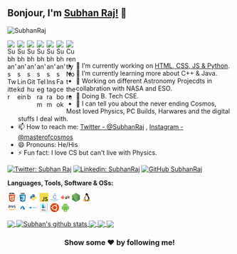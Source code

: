 ## Bonjour, I'm [Subhan Raj!](https://sibintech.com/subhan-raj) 👋

<p align="left"> <img src="https://komarev.com/ghpvc/?username=SubhanRaj&label=Views&color=blue&style=plastic" alt="SubhanRaj" /> </p>

<a href="https://twitter.com/SubhanRaj2002">
  <img align="left" alt="Subhan's Twitter" width="22px" src="https://cdn.jsdelivr.net/npm/simple-icons@v3/icons/twitter.svg" />
</a>
<a href="https://www.linkedin.com/in/subhanraj2002/">
  <img align="left" alt="Subhan's Linkdein" width="22px" src="https://cdn.jsdelivr.net/npm/simple-icons@v3/icons/linkedin.svg" />
</a>
<a href="https://github.com/Subhan">
  <img align="left" alt="Subhan's Github" width="22px" src="https://cdn.jsdelivr.net/npm/simple-icons@v3/icons/github.svg" />
</a>
<a href="https://t.me/SubhanRaj">
  <img align="left" alt="Subhan's Telegram" width="22px" src="https://cdn.jsdelivr.net/npm/simple-icons@v3/icons/telegram.svg" />
</a>
<a href="https://instagram.com/masterofcosmos/">
  <img align="left" alt="Subhan's Instagram" width="22px" src="https://cdn.jsdelivr.net/npm/simple-icons@v3/icons/instagram.svg" />
</a>
<a href="https://www.facebook.com/masterofcosmos/"> 
  <img align="left" alt="Subhan's Facebook" width="22px" src="https://cdn.jsdelivr.net/npm/simple-icons@v3/icons/facebook.svg" />
</a>
<a href="https://www.youtube.com/">
  <img align="left" alt="Curently Not there" width="22px" src="https://cdn.jsdelivr.net/npm/simple-icons@v3/icons/youtube.svg" />
</a>

<br/>
<br/>



- 🔭 I’m currently working on [HTML, CSS, JS & Python](https://github.com/SubhanRaj).
- 🌱 I’m currently learning more about C++ & Java.
- 👯 Working on different Astronomy Projecdts in collabration with NASA and ESO.
- 🤔 Doing B. Tech CSE.
- 💬 I can tell you about the never ending Cosmos, Most loved Physics, PC Builds, Harwares and the digital stuffs I deal with.
- 📫 How to reach me: [Twitter - @SubhanRaj](https://twitter.com/SubhanRaj2002) , [Instagram - @masterofcosmos](https://instagram.com/masterofcosmos)
- 😄 Pronouns: He/His
- ⚡ Fun fact: I love CS but can't live with Physics.

[![Twitter: Subhan Raj](https://img.shields.io/twitter/follow/SubhanRaj?style=social)](https://twitter.com/SubhanRaj2002)
[![Linkedin: SubhanRaj](https://img.shields.io/badge/-SubhanRaj-blue?style=flat-square&logo=Linkedin&logoColor=white&link=https://www.linkedin.com/in/subhanraj2002/)](https://www.linkedin.com/in/subhanraj2002/)
[![GitHub SubhanRaj](https://img.shields.io/github/followers/SubhanRaj?label=follow&style=social)](https://github.com/SubhanRaj)



**Languages, Tools, Software & OSs:**  

<code><img height="20" src="https://raw.githubusercontent.com/github/explore/80688e429a7d4ef2fca1e82350fe8e3517d3494d/topics/html/html.png"></code>
<code><img height="20" src="https://raw.githubusercontent.com/github/explore/80688e429a7d4ef2fca1e82350fe8e3517d3494d/topics/css/css.png"></code>
<code><img height="20" src="https://raw.githubusercontent.com/github/explore/80688e429a7d4ef2fca1e82350fe8e3517d3494d/topics/python/python.png"></code>
<code><img height="20" src="https://raw.githubusercontent.com/github/explore/80688e429a7d4ef2fca1e82350fe8e3517d3494d/topics/javascript/javascript.png"></code>
<code><img height="20" src="https://raw.githubusercontent.com/github/explore/80688e429a7d4ef2fca1e82350fe8e3517d3494d/topics/c/c.png"></code>
<code><img height="20" src="https://raw.githubusercontent.com/github/explore/80688e429a7d4ef2fca1e82350fe8e3517d3494d/topics/git/git.png"></code>
<code><img height="20" src="https://raw.githubusercontent.com/github/explore/80688e429a7d4ef2fca1e82350fe8e3517d3494d/topics/nodejs/nodejs.png"></code> 
<code><img height="20" src="https://raw.githubusercontent.com/github/explore/80688e429a7d4ef2fca1e82350fe8e3517d3494d/topics/linux/linux.png"></code>  
<code><img height="20" src="https://raw.githubusercontent.com/github/explore/80688e429a7d4ef2fca1e82350fe8e3517d3494d/topics/aws/aws.png"></code>
<code><img height="20" src="https://raw.githubusercontent.com/github/explore/80688e429a7d4ef2fca1e82350fe8e3517d3494d/topics/azure/azure.png"></code>
<code><img height="20" src="https://raw.githubusercontent.com/github/explore/80688e429a7d4ef2fca1e82350fe8e3517d3494d/topics/windows/windows.png"></code>
<code><img height="20" src="https://raw.githubusercontent.com/github/explore/80688e429a7d4ef2fca1e82350fe8e3517d3494d/topics/macos/macos.png"></code>
<code><img height="20" src="https://raw.githubusercontent.com/github/explore/80688e429a7d4ef2fca1e82350fe8e3517d3494d/topics/ubuntu/ubuntu.png"></code>
<code><img height="20" src="https://raw.githubusercontent.com/github/explore/80688e429a7d4ef2fca1e82350fe8e3517d3494d/topics/android/android.png"></code>

<a href="https://github.com/SubhanRaj">
  <img align="center" src="https://github-readme-stats.vercel.app/api/top-langs/?username=SubhanRaj&theme=light&hide_langs_below=1" />
</a>
<a href="https://github.com/SubhanRaj">
 <img align="center" src="https://github-readme-stats.vercel.app/api?username=SubhanRaj&show_icons=true&theme=light&line_height=27" alt="Subhan's github stats"/>
</a>
<a href="https://github.com/SubhanRaj/cs50-web">
  <img align="center" src="https://github-readme-stats.vercel.app/api/pin/?username=SubhanRaj&repo=cs50-web&theme=light" />

<a href="https://github.com/SubhanRaj/Programming">
  <img align="center" src="https://github-readme-stats.vercel.app/api/pin/?username=SubhanRaj&repo=Programming&theme=dark" />


<a href="https://github.com/SubhanRaj/AstroSTEM">
 <img align="center" src="https://github-readme-stats.vercel.app/api/pin/?username=SubhanRaj&repo=AstroSTEM&theme=light" />
</a>

<div align="center">

### Show some ❤️ by following me!

</div>

